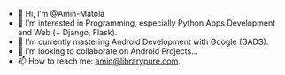 - 👋 Hi, I’m @Amin-Matola
- 👀 I’m interested in Programming, especially Python Apps Development and Web (+ Django, Flask).
- 🌱 I’m currently mastering Android Development with Google (GADS).
- 💞️ I’m looking to collaborate on Android Projects...
- 📫 How to reach me: amin@librarypure.com.

<!---
Amin-Matola/Amin-Matola is a ✨ special ✨ repository because its `README.md` (this file) appears on your GitHub profile.
You can click the Preview link to take a look at your changes.
--->

